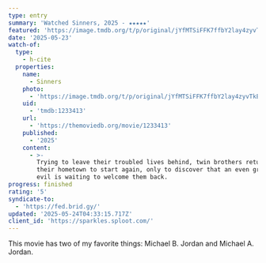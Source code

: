 ```yaml
---
type: entry
summary: 'Watched Sinners, 2025 - ★★★★★'
featured: 'https://image.tmdb.org/t/p/original/jYfMTSiFFK7ffbY2lay4zyvTkEk.jpg'
date: '2025-05-23'
watch-of:
  type:
    - h-cite
  properties:
    name:
      - Sinners
    photo:
      - 'https://image.tmdb.org/t/p/original/jYfMTSiFFK7ffbY2lay4zyvTkEk.jpg'
    uid:
      - 'tmdb:1233413'
    url:
      - 'https://themoviedb.org/movie/1233413'
    published:
      - '2025'
    content:
      - >-
        Trying to leave their troubled lives behind, twin brothers return to
        their hometown to start again, only to discover that an even greater
        evil is waiting to welcome them back.
progress: finished
rating: '5'
syndicate-to:
  - 'https://fed.brid.gy/'
updated: '2025-05-24T04:33:15.717Z'
client_id: 'https://sparkles.sploot.com/'
---
```

This movie has two of my favorite things: Michael B. Jordan and Michael A. Jordan.
